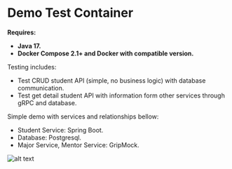 <h1>Demo Test Container</h1>

<strong>
Requires:
  <ul>
    <li>Java 17.</li>
    <li>Docker Compose 2.1+ and Docker with compatible version.</li>
  </ul>
</strong>

Testing includes:
<ul>
  <li>Test CRUD student API (simple, no business logic) with database communication.</li>
  <li>Test get detail student API with information form other services through gRPC and database.</li>
</ul>

Simple demo with services and relationships bellow:
<ul>
  <li>Student Service: Spring Boot.</li>
  <li>Database: Postgresql.</li>
  <li>Major Service, Mentor Service: GripMock.</li>
</ul>

![alt text](https://github.com/HarpuiaSaber/test/assets/45726017/ac827fcf-2c89-4748-80b9-9d384c1cfdfe)
